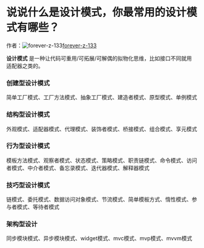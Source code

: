 # 说说什么是设计模式，你最常用的设计模式有哪些？

作者：![forever-z-133](https://avatars.githubusercontent.com/u/22021589?s=80&u=df6f790746c06113af286088291a433f4524c1da&v=4)[forever-z-133](https://github/forever-z-133)

**设计模式** 是一种让代码可重用/可拓展/可解偶的拟物化思维，比如接口不同就用适配器之类的。

### 创建型设计模式

简单工厂模式、工厂方法模式、抽象工厂模式、建造者模式、原型模式、单例模式

### 结构型设计模式

外观模式、适配器模式、代理模式、装饰者模式、桥接模式、组合模式、享元模式

### 行为型设计模式

模板方法模式、观察者模式、状态模式、策略模式、职责链模式、命令模式、访问者模式、中介者模式、备忘录模式、迭代器模式、解释器模式

### 技巧型设计模式

链模式、委托模式、数据访问对象模式、节流模式、简单模板方式、惰性模式、参与者模式、等待者模式

### 架构型设计

同步模块模式、异步模块模式、widget模式、mvc模式、mvp模式、mvvm模式
